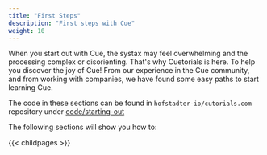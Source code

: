 ```yaml
---
title: "First Steps"
description: "First steps with Cue"
weight: 10
---
```


When you start out with Cue, the systax may feel overwhelming
and the processing complex or disorienting.
That's why Cuetorials is here. To help you discover the joy of Cue!
From our experience in the Cue community, and from working with companies,
we have found some easy paths to start learning Cue.

The code in these sections can be found in `hofstadter-io/cutorials.com` repository
under [code/starting-out](https://github.com/hofstadter-io/cuetorials/tree/main/code/starting-out)

The following sections will show you how to:

{{< childpages >}}

